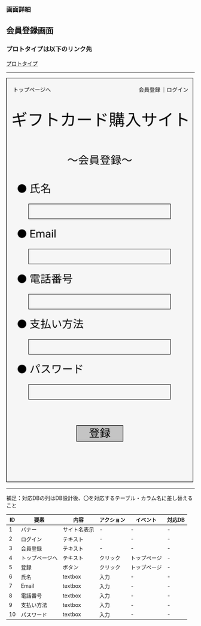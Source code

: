 ### 画面詳細
## 会員登録画面
### プロトタイプは以下のリンク先
[プロトタイプ](https://www.figma.com/file/IhY27LOwgtwBdPqiLC5lNT/gamensyousai?node-id=2%3A0)
*****

<img src="../img/Member registration_page.png" width="500">

*****
補足：対応DBの列はDB設計後、〇を対応するテーブル・カラム名に差し替えること

|ID|要素|内容|アクション|イベント|対応DB|
|--|----|---|---------|--------|-----|
|1 |バナー|サイト名表示|-|-|-|
|2 |ログイン|テキスト|-|-|-|
|3 |会員登録|テキスト|-|-|-|
|4 |トップページへ|テキスト|クリック|トップページ|-|
|5 |登録|ボタン|クリック|トップページ|-|
|6 |氏名|textbox|入力|-|-|
|7 |Email|textbox|入力|-|-|
|8 |電話番号|textbox|入力|-|-|
|9 |支払い方法|textbox|入力|-|-|
|10 |パスワード|textbox|入力|-|-|
